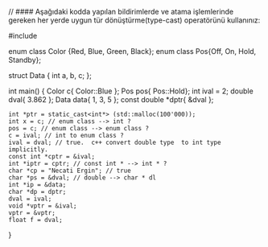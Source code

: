 // #### Aşağıdaki kodda yapılan bildirimlerde ve atama işlemlerinde gereken her yerde  uygun tür dönüştürme(type-cast) operatörünü kullanınız:

#include <cstdlib>

enum class Color {Red, Blue, Green, Black};
enum class Pos{Off, On, Hold, Standby};

struct Data {
	int a, b, c;
};

int main()
{
	Color c{ Color::Blue };
	Pos pos{ Pos::Hold};
	int ival = 2;
	double dval{ 3.862 };
	Data data{ 1, 3, 5 };
	const double *dptr{ &dval };

	int *ptr = static_cast<int*> (std::malloc(100'000));
	int x = c; // enum class --> int ? 
	pos = c; // enum class --> enum class ? 
	c = ival; // int to enum class ? 
	ival = dval; // true.  c++ convert double type  to int type implicitly.
	const int *cptr = &ival;
	int *iptr = cptr; // const int * --> int * ? 
	char *cp = "Necati Ergin"; // true 
	char *ps = &dval; // double --> char * dl
	int *ip = &data;
	char *dp = dptr;
	dval = ival;
	void *vptr = &ival;
	vptr = &vptr;
	float f = dval;
}
